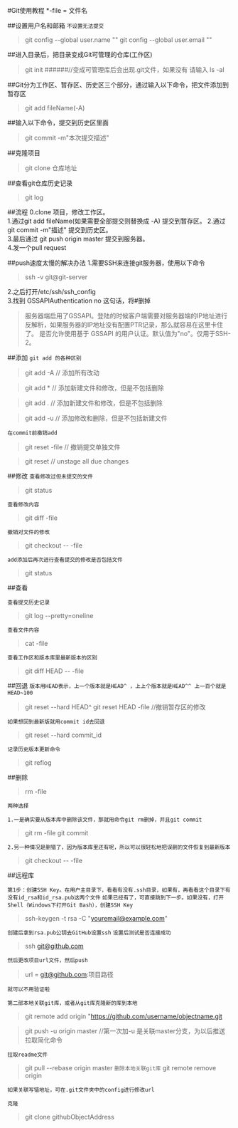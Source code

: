 #Git使用教程*-file  = 文件名                                                ##设置用户名和邮箱```不设置无法提交```> git config --global user.name ""> git config --global user.email ""##进入目录后，把目录变成Git可管理的仓库(工作区)> git init######//变成可管理库后会出现.git文件，如果没有 请输入>ls -al##Git分为工作区、暂存区、历史区三个部分，通过输入以下命令，把文件添加到暂存区>git add fileName(-A)##输入以下命令，提交到历史区里面>git commit -m"本次提交描述"##克隆项目>git clone 仓库地址##查看git仓库历史记录>git log##流程0.clone 项目，修改工作区。  1.通过git add fileName(如果需要全部提交则替换成 -A) 提交到暂存区。2.通过git commit -m"描述" 提交到历史区。  3.最后通过 git push origin master 提交到服务器。  4.发一个pull request  ##push速度太慢的解决办法1.需要SSH来连接git服务器，使用以下命令  >ssh -v git@git-server2.之后打开/etc/ssh/ssh_config  3.找到 GSSAPIAuthentication no 这句话，将#删掉  >服务器端启用了GSSAPI。登陆的时候客户端需要对服务器端的IP地址进行反解析，如果服务器的IP地址没有配置PTR记录，那么就容易在这里卡住了。 >是否允许使用基于 GSSAPI 的用户认证。默认值为"no"。仅用于SSH-2。
##添加```git add 的各种区别```>git add -A   // 添加所有改动>git add *     // 添加新建文件和修改，但是不包括删除>git add .    // 添加新建文件和修改，但是不包括删除>git add -u   // 添加修改和删除，但是不包括新建文件
```在commit前撤销add```>git reset -file // 撤销提交单独文件>git reset        // unstage all due changes##修改```查看修改过但未提交的文件```>git status```查看修改内容```>git diff -file

```撤销对文件的修改```
>git checkout -- -file

```add添加后再次进行查看提交的修改是否包括文件```
>git status

##查看

```查看提交历史记录```
> git log --pretty=oneline

```查看文件内容```
>cat -file

```查看工作区和版本库里最新版本的区别```
>git diff HEAD -- -file


##回退
```版本用HEAD表示，上一个版本就是HEAD^ ，上上个版本就是HEAD^^ 上一百个就是HEAD~100```
>git reset --hard HEAD^
>git reset HEAD -file //撤销暂存区的修改

```如果想回到最新版就用commit id去回退 ```
>git reset --hard commit_id

```记录历史版本更新命令```
>git reflog

##删除

>rm -file

```两种选择  ```

```1.一是确实要从版本库中删除该文件，那就用命令git rm删掉，并且git commit```
>git rm -file
>git commit

```2.另一种情况是删错了，因为版本库里还有呢，所以可以很轻松地把误删的文件恢复到最新版本```
>git checkout -- -file

##远程库

```第1步：创建SSH Key。在用户主目录下，看看有没有.ssh目录，如果有，再看看这个目录下有没有id_rsa和id_rsa.pub这两个文件```
```如果已经有了，可直接跳到下一步。如果没有，打开Shell（Windows下打开Git Bash），创建SSH Key```
> ssh-keygen -t rsa -C "youremail@example.com"  

```创建后拿到rsa.pub公钥去GitHub设置ssh```
```设置后测试是否连接成功```
>ssh git@github.com

```然后更改项目url文件，然后push```   
 

> url = git@github.com:项目路径

```就可以不用验证啦```  

```第二部本地关联git库，或者从git库克隆新的库到本地```
 
>git remote add origin "https://github.com/username/objectname.git

>git push -u origin master //第一次加-u 是关联master分支，为以后推送拉取简化命令

```拉取readme文件```
>git pull --rebase origin master
```删除本地关联git库```
>git remote remove origin


```如果关联写错地址，可在.git文件夹中的config进行修改url```

```克隆```

>git clone githubObjectAddress